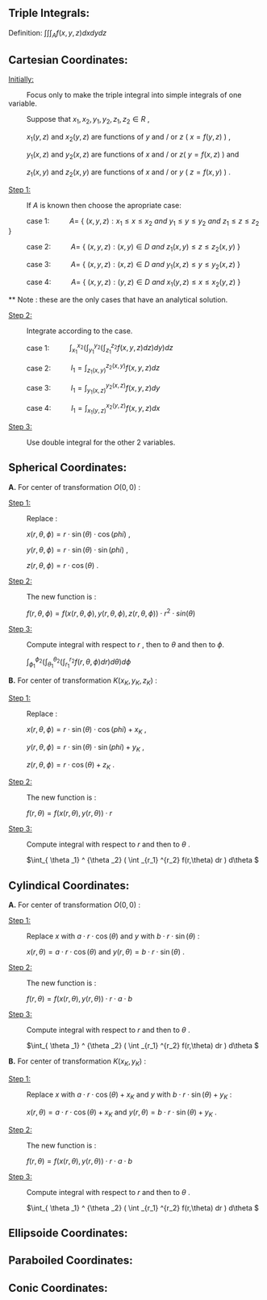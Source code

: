 Triple Integrals:
-----------------

Definition: $\int \int \int _A f(x,y,z) dx dy dz$

Cartesian Coordinates:
----------------------

<ins>Initially:</ins>

&emsp; &emsp; Focus only to make the triple integral into simple integrals of one variable.

&emsp; &emsp; Suppose that $x_1 , x_2 , y_1 , y_2 , z_1 , z_2\in R$ ,

&emsp; &emsp; $x_1(y,z)$ and $x_2(y,z)$ are functions of $y$ and / or $z$ ( $x=f(y,z)$ ) , 

&emsp; &emsp; $y_1(x,z)$ and $y_2(x,z)$ are functions of $x$ and / or $z$( $y=f(x,z)$ ) and

&emsp; &emsp; $z_1(x,y)$ and $z_2(x,y)$ are functions of $x$ and / or $y$ ( $z=f(x,y)$ ) .

<ins>Step 1:</ins>

&emsp; &emsp; If $A$ is known then choose the apropriate case:

&emsp; &emsp; case 1: &emsp; &emsp; $A=$ { $(x,y,z): x_1 \leq x \leq x_2 ~ and ~ y_1 \leq y \leq y_2 ~ and ~ z_1 \leq z \leq z_2$ }

&emsp; &emsp; case 2: &emsp; &emsp; $A=$ { $(x,y,z): (x,y) \in D ~ and ~ z_1(x,y) \leq z \leq z_2(x,y)$ }

&emsp; &emsp; case 3: &emsp; &emsp; $A=$ { $(x,y,z): (x,z) \in D ~ and ~ y_1(x,z) \leq y \leq y_2(x,z)$ }

&emsp; &emsp; case 4: &emsp; &emsp; $A=$ { $(x,y,z): (y,z) \in D ~ and ~ x_1(y,z) \leq x \leq x_2(y,z)$ }

** Note : these are the only cases that have an analytical solution.

<ins>Step 2:</ins>

&emsp; &emsp; Integrate according to the case.

&emsp; &emsp; case 1: &emsp; &emsp; $\int_{x_1} ^{x_2} ( \int_{y_1} ^{y_2} ( \int_{z_1} ^{z_2} f(x,y,z) dz ) dy ) dz$

&emsp; &emsp; case 2: &emsp; &emsp; $I_1 = \int_{z_1(x,y)} ^{z_2(x,y)} f(x,y,z) dz$

&emsp; &emsp; case 3: &emsp; &emsp; $I_1 = \int_{y_1(x,z)} ^{y_2(x,z)} f(x,y,z) dy$

&emsp; &emsp; case 4: &emsp; &emsp; $I_1 = \int_{x_1(y,z)} ^{x_2(y,z)} f(x,y,z) dx$

<ins>Step 3:</ins>

&emsp; &emsp; Use double integral for the other 2 variables.



Spherical Coordinates:
----------------------

**A.** For center of transformation $O(0,0)$ :

<ins>Step 1:</ins>

&emsp; &emsp; Replace :

&emsp; &emsp; $x(r,\theta , \phi) = r \cdot \sin(\theta) \cdot \cos(phi)$ , 

&emsp; &emsp; $y(r,\theta , \phi) = r \cdot \sin(\theta) \cdot \sin(phi)$ , 

&emsp; &emsp; $z(r,\theta , \phi) = r \cdot \cos(\theta)$ .

<ins>Step 2:</ins>

&emsp; &emsp; The new function is :

&emsp; &emsp; $f(r,\theta , \phi) = f( x(r,\theta , \phi) , y(r,\theta , \phi) , z(r,\theta , \phi) ) \cdot r^2 \cdot sin( \theta)$

<ins>Step 3:</ins>

&emsp; &emsp; Compute integral with respect to $r$ , then to $\theta$ and then to $\phi$.

&emsp; &emsp; $\int_{ \phi_1} ^{ \phi_2} ( \int_{ \theta _1} ^ {\theta _2} ( \int _{r_1} ^{r_2} f(r,\theta,\phi) dr ) d\theta ) d\phi$

**B.** For center of transformation $K(x_K,y_K,z_K)$ :

<ins>Step 1:</ins>

&emsp; &emsp; Replace :

&emsp; &emsp; $x(r,\theta , \phi) = r \cdot \sin(\theta) \cdot \cos(phi) + x_K$ , 

&emsp; &emsp; $y(r,\theta , \phi) = r \cdot \sin(\theta) \cdot \sin(phi) + y_K$ , 

&emsp; &emsp; $z(r,\theta , \phi) = r \cdot \cos(\theta) + z_K$ .

<ins>Step 2:</ins>

&emsp; &emsp; The new function is :

&emsp; &emsp; $f(r,\theta) = f( x(r,\theta) , y(r,\theta) ) \cdot r$

<ins>Step 3:</ins>

&emsp; &emsp; Compute integral with respect to $r$ and then to $\theta$ .

&emsp; &emsp; $\int_{ \theta _1} ^ {\theta _2} ( \int _{r_1} ^{r_2} f(r,\theta) dr ) d\theta $


Cylindical Coordinates:
-----------------------

**A.** For center of transformation $O(0,0)$ :

<ins>Step 1:</ins>

&emsp; &emsp; Replace $x$ with $a \cdot r \cdot \cos(\theta)$ and $y$ with $b \cdot r \cdot \sin(\theta)$ :

&emsp; &emsp; $x(r,\theta) = a \cdot r \cdot \cos(\theta)$ and $y(r,\theta) = b \cdot r \cdot \sin(\theta)$ .

<ins>Step 2:</ins>

&emsp; &emsp; The new function is :

&emsp; &emsp; $f(r,\theta) = f( x(r,\theta) , y(r,\theta) ) \cdot r \cdot a \cdot b$

<ins>Step 3:</ins>

&emsp; &emsp; Compute integral with respect to $r$ and then to $\theta$ .

&emsp; &emsp; $\int_{ \theta _1} ^ {\theta _2} ( \int _{r_1} ^{r_2} f(r,\theta) dr ) d\theta $

**B.** For center of transformation $K(x_K,y_K)$ :

<ins>Step 1:</ins>

&emsp; &emsp; Replace $x$ with $a \cdot r \cdot \cos(\theta) + x_K$ and $y$ with $b \cdot r \cdot \sin(\theta) + y_K$ :

&emsp; &emsp; $x(r,\theta) = a \cdot r \cdot \cos(\theta) + x_K$ and $y(r,\theta) = b \cdot r \cdot \sin(\theta) + y_K$ .

<ins>Step 2:</ins>

&emsp; &emsp; The new function is :

&emsp; &emsp; $f(r,\theta) = f( x(r,\theta) , y(r,\theta) ) \cdot r \cdot a \cdot b$

<ins>Step 3:</ins>

&emsp; &emsp; Compute integral with respect to $r$ and then to $\theta$ .

&emsp; &emsp; $\int_{ \theta _1} ^ {\theta _2} ( \int _{r_1} ^{r_2} f(r,\theta) dr ) d\theta $


Ellipsoide Coordinates:
-----------------------



Paraboiled Coordinates:
----------------------


Conic Coordinates:
------------------

